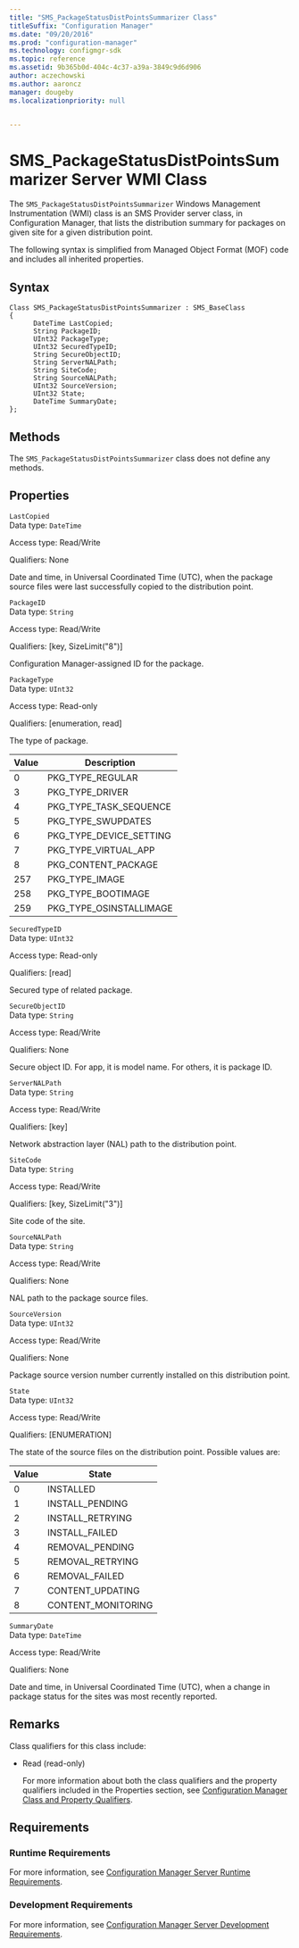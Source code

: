 ```yaml
---
title: "SMS_PackageStatusDistPointsSummarizer Class"
titleSuffix: "Configuration Manager"
ms.date: "09/20/2016"
ms.prod: "configuration-manager"
ms.technology: configmgr-sdk
ms.topic: reference
ms.assetid: 9b365b0d-404c-4c37-a39a-3849c9d6d906
author: aczechowski
ms.author: aaroncz
manager: dougeby
ms.localizationpriority: null


---
```

# SMS_PackageStatusDistPointsSummarizer Server WMI Class
The `SMS_PackageStatusDistPointsSummarizer` Windows Management Instrumentation (WMI) class is an SMS Provider server class, in Configuration Manager, that lists the distribution summary for packages on given site for a given distribution point.  

 The following syntax is simplified from Managed Object Format (MOF) code and includes all inherited properties.  

## Syntax  

```  
Class SMS_PackageStatusDistPointsSummarizer : SMS_BaseClass  
{  
      DateTime LastCopied;  
      String PackageID;  
      UInt32 PackageType;  
      UInt32 SecuredTypeID;  
      String SecureObjectID;  
      String ServerNALPath;  
      String SiteCode;  
      String SourceNALPath;  
      UInt32 SourceVersion;  
      UInt32 State;  
      DateTime SummaryDate;  
};  
```  

## Methods  
 The `SMS_PackageStatusDistPointsSummarizer` class does not define any methods.  

## Properties  
 `LastCopied`  
 Data type: `DateTime`  

 Access type: Read/Write  

 Qualifiers: None  

 Date and time, in Universal Coordinated Time (UTC), when the package source files were last successfully copied to the distribution point.  

 `PackageID`  
 Data type: `String`  

 Access type: Read/Write  

 Qualifiers: [key, SizeLimit("8")]  

 Configuration Manager-assigned ID for the package.  

 `PackageType`  
 Data type: `UInt32`  

 Access type: Read-only  

 Qualifiers: [enumeration, read]  

 The type of package.  

|Value|Description|  
|-----------|-----------------|  
|0|PKG_TYPE_REGULAR|  
|3|PKG_TYPE_DRIVER|  
|4|PKG_TYPE_TASK_SEQUENCE|  
|5|PKG_TYPE_SWUPDATES|  
|6|PKG_TYPE_DEVICE_SETTING|  
|7|PKG_TYPE_VIRTUAL_APP|  
|8|PKG_CONTENT_PACKAGE|  
|257|PKG_TYPE_IMAGE|  
|258|PKG_TYPE_BOOTIMAGE|  
|259|PKG_TYPE_OSINSTALLIMAGE|  

 `SecuredTypeID`  
 Data type: `UInt32`  

 Access type: Read-only  

 Qualifiers: [read]  

 Secured type of related package.  

 `SecureObjectID`  
 Data type: `String`  

 Access type: Read/Write  

 Qualifiers: None  

 Secure object ID. For app, it is model name. For others, it is package ID.  

 `ServerNALPath`  
 Data type: `String`  

 Access type: Read/Write  

 Qualifiers: [key]  

 Network abstraction layer (NAL) path to the distribution point.  

 `SiteCode`  
 Data type: `String`  

 Access type: Read/Write  

 Qualifiers: [key, SizeLimit("3")]  

 Site code of the site.  

 `SourceNALPath`  
 Data type: `String`  

 Access type: Read/Write  

 Qualifiers: None  

 NAL path to the package source files.  

 `SourceVersion`  
 Data type: `UInt32`  

 Access type: Read/Write  

 Qualifiers: None  

 Package source version number currently installed on this distribution point.  

 `State`  
 Data type: `UInt32`  

 Access type: Read/Write  

 Qualifiers: [ENUMERATION]  

 The state of the source files on the distribution point. Possible values are:  

|Value|State|  
|-|-|  
|0|INSTALLED|  
|1|INSTALL_PENDING|  
|2|INSTALL_RETRYING|  
|3|INSTALL_FAILED|  
|4|REMOVAL_PENDING|  
|5|REMOVAL_RETRYING|  
|6|REMOVAL_FAILED|  
|7|CONTENT_UPDATING|  
|8|CONTENT_MONITORING|  

 `SummaryDate`  
 Data type: `DateTime`  

 Access type: Read/Write  

 Qualifiers: None  

 Date and time, in Universal Coordinated Time (UTC), when a change in package status for the sites was most recently reported.  

## Remarks  
 Class qualifiers for this class include:  

- Read (read-only)  

  For more information about both the class qualifiers and the property qualifiers included in the Properties section, see [Configuration Manager Class and Property Qualifiers](../../../../../develop/reference/misc/class-and-property-qualifiers.md).  

## Requirements  

### Runtime Requirements  
 For more information, see [Configuration Manager Server Runtime Requirements](../../../../../develop/core/reqs/server-runtime-requirements.md).  

### Development Requirements  
 For more information, see [Configuration Manager Server Development Requirements](../../../../../develop/core/reqs/server-development-requirements.md).  
